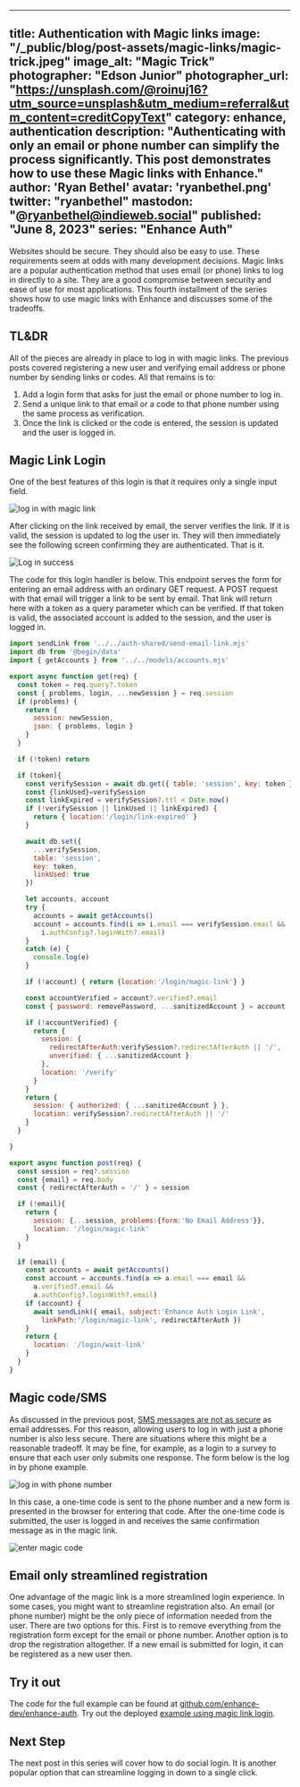 
---
title: Authentication with Magic links
image: "/_public/blog/post-assets/magic-links/magic-trick.jpeg"
image_alt: "Magic Trick"
photographer: "Edson Junior"
photographer_url: "https://unsplash.com/@roinuj16?utm_source=unsplash&utm_medium=referral&utm_content=creditCopyText"
category: enhance, authentication
description: "Authenticating with only an email or phone number can simplify the process significantly. This post demonstrates how to use these Magic links with Enhance."
author: 'Ryan Bethel'
avatar: 'ryanbethel.png'
twitter: "ryanbethel"
mastodon: "@ryanbethel@indieweb.social"
published: "June 8, 2023"
series: "Enhance Auth"
---



Websites should be secure.
They should also be easy to use.
These requirements seem at odds with many development decisions.
Magic links are a popular authentication method that uses email (or phone) links to log in directly to a site.
They are a good compromise between security and ease of use for most applications.
This fourth installment of the series shows how to use magic links with Enhance and discusses some of the tradeoffs.



## TL&DR

All of the pieces are already in place to log in with magic links.
The previous posts covered registering a new user and verifying email address or phone number by sending links or codes.
All that remains is to:



1. Add a login form that asks for just the email or phone number to log in.
2. Send a unique link to that email or a code to that phone number using the same process as verification.
3. Once the link is clicked or the code is entered, the session is updated and the user is logged in.



## Magic Link Login

One of the best features of this login is that it requires only a single input field.

![log in with magic link](/_public/blog/post-assets/magic-links/login-magic-link.png)


After clicking on the link received by email, the server verifies the link.
If it is valid, the session is updated to log the user in.
They will then immediately see the following screen confirming they are authenticated.
That is it.






![Log in success](/_public/blog/post-assets/magic-links/login-success.png)


The code for this login handler is below.
This endpoint serves the form for entering an email address with an ordinary GET request.
A POST request with that email will trigger a link to be sent by email.
That link will return here with a token as a query parameter which can be verified.
If that token is valid, the associated account is added to the session, and the user is logged in.


<begin-code filename="/app/api/login/magic-link.mjs">

```javascript
import sendLink from '../../auth-shared/send-email-link.mjs'
import db from '@begin/data'
import { getAccounts } from '../../models/accounts.mjs'

export async function get(req) {
  const token = req.query?.token
  const { problems, login, ...newSession } = req.session
  if (problems) {
    return {
      session: newSession,
      json: { problems, login }
    }
  }

  if (!token) return

  if (token){
    const verifySession = await db.get({ table: 'session', key: token })
    const {linkUsed}=verifySession
    const linkExpired = verifySession?.ttl < Date.now()
    if (!verifySession || linkUsed || linkExpired) { 
      return { location:'/login/link-expired' } 
    }

    await db.set({
      ...verifySession, 
      table: 'session', 
      key: token, 
      linkUsed: true  
    })

    let accounts, account
    try {
      accounts = await getAccounts()
      account = accounts.find(i => i.email === verifySession.email && 
        i.authConfig?.loginWith?.email)
    }
    catch (e) {
      console.log(e)
    }

    if (!account) { return {location:'/login/magic-link'} }

    const accountVerified = account?.verified?.email
    const { password: removePassword, ...sanitizedAccount } = account

    if (!accountVerified) {
      return {
        session: {
          redirectAfterAuth:verifySession?.redirectAfterAuth || '/', 
          unverified: { ...sanitizedAccount } 
        },
        location: '/verify'
      }
    }
    return {
      session: { authorized: { ...sanitizedAccount } },
      location: verifySession?.redirectAfterAuth || '/'
    }
  }

}

export async function post(req) {
  const session = req?.session
  const {email} = req.body
  const { redirectAfterAuth = '/' } = session

  if (!email){
    return {
      session: {...session, problems:{form:'No Email Address'}},
      location: '/login/magic-link'
    }
  } 

  if (email) {
    const accounts = await getAccounts()
    const account = accounts.find(a => a.email === email && 
      a.verified?.email && 
      a.authConfig?.loginWith?.email)
    if (account) { 
      await sendLink({ email, subject:'Enhance Auth Login Link',
        linkPath:'/login/magic-link', redirectAfterAuth })
    }
    return {
      location: '/login/wait-link'
    }
  } 
} 
```

</begin-code>


## Magic code/SMS

As discussed in the previous post, [SMS messages are not as secure](https://www.forbes.com/sites/zakdoffman/2020/10/11/apple-iphone-imessage-and-android-messages-sms-passcode-security-update) as email addresses.
For this reason, allowing users to log in with just a phone number is also less secure.
There are situations where this might be a reasonable tradeoff.
It may be fine, for example, as a login to a survey to ensure that each user only submits one response.
The form below is the log in by phone example.


![log in with phone number](/_public/blog/post-assets/magic-links/login-magic-code.png)

In this case, a one-time code is sent to the phone number and a new form is presented in the browser for entering that code.
After the one-time code is submitted, the user is logged in and receives the same confirmation message as in the magic link. 


![enter magic code](/_public/blog/post-assets/magic-links/login-enter-code.png)

## Email only streamlined registration

One advantage of the magic link is a more streamlined login experience.
In some cases, you might want to streamline registration also.
An email (or phone number) might be the only piece of information needed from the user.
There are two options for this.
First is to remove everything from the registration form except for the email or phone number.
Another option is to drop the registration altogether.
If a new email is submitted for login, it can be registered as a new user then.


## Try it out

The code for the full example can be found at [github.com/enhance-dev/enhance-auth](https://github.com/enhance-dev/enhance-auth).
Try out the deployed [example using magic link login](https://play-n8x.begin.app).



## Next Step

The next post in this series will cover how to do social login.
It is another popular option that can streamline logging in down to a single click.
